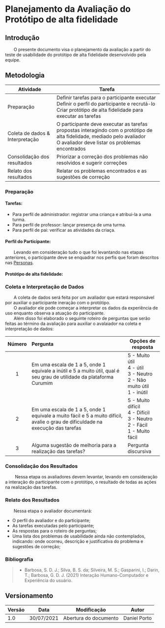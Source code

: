 # Planejamento da Avaliação do Protótipo de alta fidelidade
## Introdução
&emsp;&emsp;O presente documento visa o planejamento da avaliação a partir do teste de usabilidade do protótipo de alta fidelidade desenvolvido pela equipe.

## Metodologia

| Atividade | Tarefa |
|--|--|
| Preparação |Definir tarefas para o participante executar<br> Definir o perfil do participante e recrutá-lo<br>Criar protótipo de alta fidelidade para executar as tarefas |
| Coleta de dados & Interpretação | O participante deve executar as tarefas propostas interagindo com o protótipo de alta fidelidade, mediado pelo avaliador<br> O avaliador deve listar os problemas encontrados<br>|
| Consolidação dos resultados<br> | Priorizar a correção dos problemas não resolvidos e sugerir correções<br> |
| Relato dos resultados<br> | Relatar os problemas encontrados e as sugestões de correção<br> |

### Preparação

#### Tarefas:
- Para perfil de administrador: registrar uma criança e atribui-la a uma turma.
- Para perfil de professor: lançar presença de uma turma.
- Para perfil de pai: verificar as atividades da criaça.
  
#### Perfil do Participante:
&emsp;&emsp;Levando em consideração tudo o que foi levantando nas etapas anteriores, o participante deve se enquadrar nos perfis que foram descritos nas [Personas](../requisitos/elicitacao/personas.md).

#### Protótipo de alta fidelidade:

### Coleta e Interpretação de Dados
&emsp;&emsp;A coleta de dados será feita por um avaliador que estará responsável por auxiliar o participante ineração com o protótipo.<br>
&emsp;&emsp;O avaliador ele pode começar a interpretar os dados da experiência de uso enquanto observa a atuação do participante.<br>
&emsp;&emsp;Além disso foi elaborado o seguinte roteiro de perguntas que serão feitas ao término da avaliação para auxiliar o avalaiador na coleta e interpretação de dados:

| Número | Pergunta | Opções de resposta |
|:-:|:----------|-------------------|
| 1 | Em uma escala de 1 a 5, onde 1 equivale a inútil e 5 a muito útil, qual é seu grau de utilidade da plataforma Curumim | 5 - Muito útil <br>4 - útil<br>3 - Neutro <br>2 - Não muito útil<br>1 - inútil <br>|
| 2 | Em uma escala de 1 a 5, onde 1 equivale a muito fácil e 5 a muito difícil, avalie o grau de dificuldade na execução das tarefas | 5 - Muito difícil <br>4 - Difícil<br>3 - Neutro <br>2 - Fácil<br>1 - Muito fácil <br> |
| 3 | Alguma sugestão de melhoria para a realização das tarefas? | Pergunta discursiva |

### Consolidação dos Resultados
&emsp;&emsp; Nessa etapa os avaliadores devem levantar, levando em consideração a interação do participante com o protótipo, o resultado de todas as ações na realização das tarefas.

### Relato dos Resultados

&emsp;&emsp;Nessa etapa o avaliador documentará:

- O perfil do avaliador e do participante;
- As tarefas executadas pelo participante;
- As respostas para o roteiro de perguntas;
- Uma lista dos problemas de usabilidade ainda não contemplados, indicando: onde ocorreu, descrição e justificativa do problema e sugestões de correção;

### Bibliografia
> - Barbosa, S. D. J.; Silva, B. S. da; Silveira, M. S.; Gasparini, I.; Darin, T.; Barbosa, G. D. J. (2021) Interação Humano-Computador e Experiência do usuário.

## Versionamento
| Versão | Data | Modificação | Autor |
|--|--|--|--|
|1.0|30/07/2021| Abertura do documento | Daniel Porto |